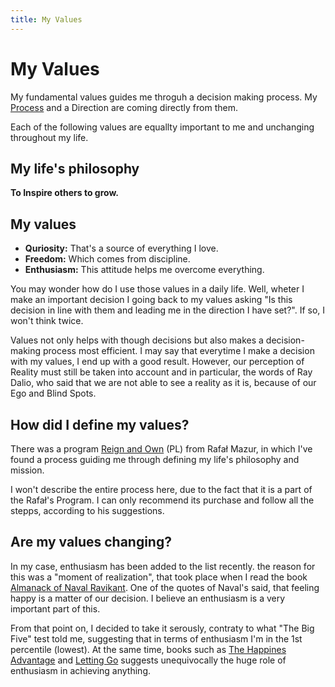 ```yaml
---
title: My Values
---
```


# My Values

My fundamental values guides me throguh a decision making process. My [Process](Process.md) and a Direction are coming directly from them.

Each of the following values are equallty important to me and unchanging throughout my life.

## My life's philosophy

**To Inspire others to grow.**

## My values

- **Quriosity:** That's a source of everything I love.
- **Freedom:** Which comes from discipline.
- **Enthusiasm:** This attitude helps me overcome everything.

You may wonder how do I use those values in a daily life. Well, wheter I make an important decision I going back to my values asking "Is this decision in line with them and leading me in the direction I have set?". If so, I won't think twice.

Values not only helps with though decisions but also makes a decision-making process most efficient. I may say that everytime I make a decision with my values, I end up with a good result. However, our perception of Reality must still be taken into account and in particular, the words of Ray Dalio, who said that we are not able to see a reality as it is, because of our Ego and Blind Spots. 

## How did I define my values?

There was a program [Reign and Own](https://zenjaskiniowca.pl/programy/panuj-i-posiadaj) (PL) from Rafał Mazur, in which I've found a process guiding me through defining my life's philosophy and mission.

I won't describe the entire process here, due to the fact that it is a part of the Rafał's Program. I can only recommend its purchase and follow all the stepps, according to his suggestions. 

## Are my values changing? 

In my case, enthusiasm has been added to the list recently. the reason for this was a "moment of realization", that took place when I read the book [Almanack of Naval Ravikant](../Books/Almanack%20of%20Naval%20Ravikant.md). One of the quotes of Naval's said, that feeling happy is a matter of our decision. I believe an enthusiasm is a very important part of this. 

From that point on, I decided to take it serously, contraty to what "The Big Five" test told me, suggesting that in terms of enthusiasm I'm in the 1st percentile (lowest). At the same time, books such as [The Happines Advantage](../Books/The%20Happines%20Advantage.md) and [Letting Go](../Books/Letting%20Go.md) suggests unequivocally the huge role of enthusiasm in achieving anything.